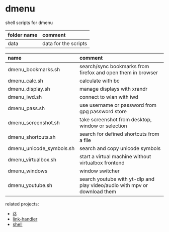 # dmenu

shell scripts for dmenu

| folder name | comment              |
| :---------- | :------------------- |
| data        | data for the scripts |

| name                     | comment                                                                   |
| :----------------------- | :------------------------------------------------------------------------ |
| dmenu_bookmarks.sh       | search/sync bookmarks from firefox and open them in browser               |
| dmenu_calc.sh            | calculate with bc                                                         |
| dmenu_display.sh         | manage displays with xrandr                                               |
| dmenu_iwd.sh             | connect to wlan with iwd                                                  |
| dmenu_pass.sh            | use username or password from gpg password store                          |
| dmenu_screenshot.sh      | take screenshot from desktop, window or selection                         |
| dmenu_shortcuts.sh       | search for defined shortcuts from a file                                  |
| dmenu_unicode_symbols.sh | search and copy unicode symbols                                           |
| dmenu_virtualbox.sh      | start a virtual machine without virtualbox frontend                       |
| dmenu_windows            | window switcher                                                           |
| dmenu_youtube.sh         | search youtube with yt-dlp and play video/audio with mpv or download them |

related projects:

- [i3](https://github.com/mrdotx/i3)
- [link-handler](https://github.com/mrdotx/link-handler)
- [shell](https://github.com/mrdotx/shell)
